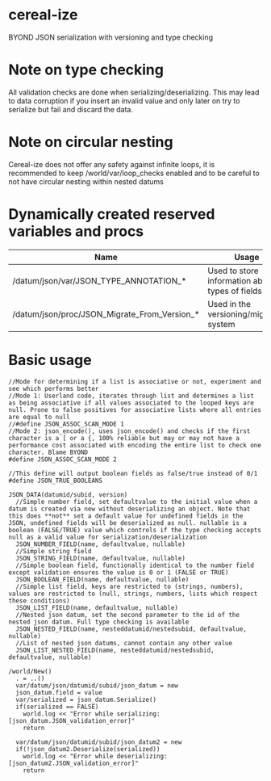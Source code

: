 # cereal-ize
BYOND JSON serialization with versioning and type checking

# Note on type checking
All validation checks are done when serializing/deserializing. This may lead to data corruption if you insert an invalid value and only later on try to serialize but fail and discard the data. 

# Note on circular nesting
Cereal-ize does not offer any safety against infinite loops, it is recommended to keep /world/var/loop_checks enabled and to be careful to not have circular nesting within nested datums

# Dynamically created reserved variables and procs
Name | Usage
---  | ---
/datum/json/var/JSON_TYPE_ANNOTATION_* | Used to store information about types of fields
/datum/json/proc/JSON_Migrate_From_Version_* | Used in the versioning/migration system

# Basic usage
```dm
//Mode for determining if a list is associative or not, experiment and see which performs better
//Mode 1: Userland code, iterates through list and determines a list as being associative if all values associated to the looped keys are null. Prone to false positives for associative lists where all entries are equal to null
//#define JSON_ASSOC_SCAN_MODE 1
//Mode 2: json_encode(), uses json_encode() and checks if the first character is a [ or a {, 100% reliable but may or may not have a performance cost associated with encoding the entire list to check one character. Blame BYOND
#define JSON_ASSOC_SCAN_MODE 2

//This define will output boolean fields as false/true instead of 0/1
#define JSON_TRUE_BOOLEANS

JSON_DATA(datumid/subid, version)
  //Simple number field, set defaultvalue to the initial value when a datum is created via new without deserializing an object. Note that this does **not** set a default value for undefined fields in the JSON, undefined fields will be deserialized as null. nullable is a boolean (FALSE/TRUE) value which controls if the type checking accepts null as a valid value for serialization/deserialization
  JSON_NUMBER_FIELD(name, defaultvalue, nullable)
  //Simple string field
  JSON_STRING_FIELD(name, defaultvalue, nullable)
  //Simple boolean field, functionally identical to the number field except validation ensures the value is 0 or 1 (FALSE or TRUE)
  JSON_BOOLEAN_FIELD(name, defaultvalue, nullable)
  //Simple list field, keys are restricted to (strings, numbers), values are restricted to (null, strings, numbers, lists which respect these conditions)
  JSON_LIST_FIELD(name, defaultvalue, nullable)
  //Nested json datum, set the second parameter to the id of the nested json datum. Full type checking is available
  JSON_NESTED_FIELD(name, nesteddatumid/nestedsubid, defaultvalue, nullable)
  //List of nested json datums, cannot contain any other value
  JSON_LIST_NESTED_FIELD(name, nesteddatumid/nestedsubid, defaultvalue, nullable)

/world/New()
  . = ..()
  var/datum/json/datumid/subid/json_datum = new
  json_datum.field = value
  var/serialized = json_datum.Serialize()
  if(serialized == FALSE)
    world.log << "Error while serializing: [json_datum.JSON_validation_error]"
    return
  
  var/datum/json/datumid/subid/json_datum2 = new
  if(!json_datum2.Deserialize(serialized))
    world.log << "Error while deserializing: [json_datum2.JSON_validation_error]"
    return
```
